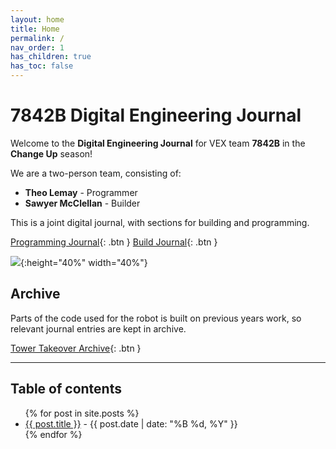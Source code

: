 ```yaml
---
layout: home
title: Home
permalink: /
nav_order: 1
has_children: true
has_toc: false
---
```


# 7842B Digital Engineering Journal

Welcome to the **Digital Engineering Journal** for VEX team **7842B** in the
**Change Up** season!

We are a two-person team, consisting of:

- **Theo Lemay** - Programmer
- **Sawyer McClellan** - Builder

This is a joint digital journal, with sections for building and programming.

[Programming Journal]({{site.url}}/programming){: .btn }
[Build Journal]({{site.url}}/build){: .btn }

![]({{site.url}}/assets/images/20210330_162158.jpg){:height="40%" width="40%"}

## Archive

Parts of the code used for the robot is built on previous years work, so
relevant journal entries are kept in archive.

[Tower Takeover Archive]({{site.url}}/archive){: .btn }

---

<h2 class="text-delta">Table of contents</h2>

<ul id="markdown-toc">
	{% for post in site.posts %}
	<li>
		<a href="{{ post.url | absolute_url }}">{{ post.title }}</a> 
		- {{ post.date | date: "%B %d, %Y" }}
	</li>
	{% endfor %}
</ul>

